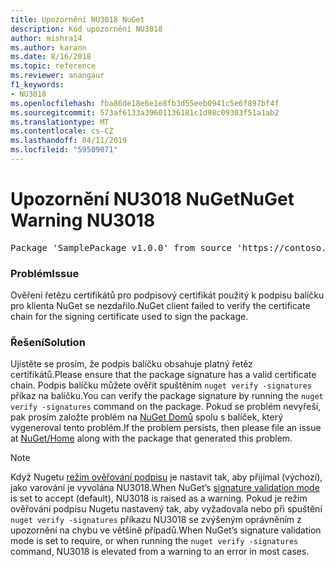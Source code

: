 ```yaml
---
title: Upozornění NU3018 NuGet
description: Kód upozornění NU3018
author: mishra14
ms.author: karann
ms.date: 8/16/2018
ms.topic: reference
ms.reviewer: anangaur
f1_keywords:
- NU3018
ms.openlocfilehash: fba86de18e6e1e8fb3d55eeb0941c5e6f897bf4f
ms.sourcegitcommit: 573af6133a39601136181c1d98c09303f51a1ab2
ms.translationtype: MT
ms.contentlocale: cs-CZ
ms.lasthandoff: 04/11/2019
ms.locfileid: "59509071"
---
```

# <a name="nuget-warning-nu3018"></a><span data-ttu-id="19c2d-103">Upozornění NU3018 NuGet</span><span class="sxs-lookup"><span data-stu-id="19c2d-103">NuGet Warning NU3018</span></span>

<pre>Package 'SamplePackage v1.0.0' from source 'https://contoso.com/index.json': The primary signature found a chain building issue: A certificate chain processed, but terminated in a root certificate which is not trusted by the trust provider.</pre>

### <a name="issue"></a><span data-ttu-id="19c2d-104">Problém</span><span class="sxs-lookup"><span data-stu-id="19c2d-104">Issue</span></span>

<span data-ttu-id="19c2d-105">Ověření řetězu certifikátů pro podpisový certifikát použitý k podpisu balíčku pro klienta NuGet se nezdařilo.</span><span class="sxs-lookup"><span data-stu-id="19c2d-105">NuGet client failed to verify the certificate chain for the signing certificate used to sign the package.</span></span>


### <a name="solution"></a><span data-ttu-id="19c2d-106">Řešení</span><span class="sxs-lookup"><span data-stu-id="19c2d-106">Solution</span></span>

<span data-ttu-id="19c2d-107">Ujistěte se prosím, že podpis balíčku obsahuje platný řetěz certifikátů.</span><span class="sxs-lookup"><span data-stu-id="19c2d-107">Please ensure that the package signature has a valid certificate chain.</span></span> <span data-ttu-id="19c2d-108">Podpis balíčku můžete ověřit spuštěním `nuget verify -signatures` příkaz na balíčku.</span><span class="sxs-lookup"><span data-stu-id="19c2d-108">You can verify the package signature by running the `nuget verify -signatures` command on the package.</span></span> <span data-ttu-id="19c2d-109">Pokud se problém nevyřeší, pak prosím založte problém na [NuGet Domů](https://github.com/NuGet/Home/issues) spolu s balíček, který vygeneroval tento problém.</span><span class="sxs-lookup"><span data-stu-id="19c2d-109">If the problem persists, then please file an issue at [NuGet/Home](https://github.com/NuGet/Home/issues) along with the package that generated this problem.</span></span>


> [!Note]
> <span data-ttu-id="19c2d-110">Když Nugetu [režim ověřování podpisu](https://docs.microsoft.com/en-us/nuget/consume-packages/installing-signed-packages#configure-package-signature-requirements) je nastavit tak, aby přijímal (výchozí), jako varování je vyvolána NU3018.</span><span class="sxs-lookup"><span data-stu-id="19c2d-110">When NuGet’s [signature validation mode](https://docs.microsoft.com/en-us/nuget/consume-packages/installing-signed-packages#configure-package-signature-requirements) is set to accept (default), NU3018 is raised as a warning.</span></span> <span data-ttu-id="19c2d-111">Pokud je režim ověřování podpisu Nugetu nastavený tak, aby vyžadovala nebo při spuštění `nuget verify -signatures` příkazu NU3018 se zvýšeným oprávněním z upozornění na chybu ve většině případů.</span><span class="sxs-lookup"><span data-stu-id="19c2d-111">When NuGet’s signature validation mode is set to require, or when running the `nuget verify -signatures` command, NU3018 is elevated from a warning to an error in most cases.</span></span> 